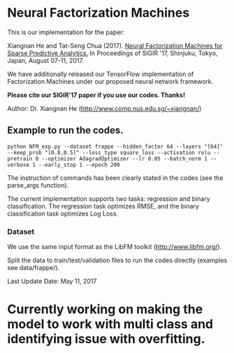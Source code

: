# Neural Factorization Machines

This is our implementation for the paper:

Xiangnan He and Tat-Seng Chua (2017). [Neural Factorization Machines for Sparse Predictive Analytics.](http://www.comp.nus.edu.sg/~xiangnan/papers/sigir17-nfm.pdf) In Proceedings of SIGIR '17, Shinjuku, Tokyo,
Japan, August 07-11, 2017.

We have additionally released our TensorFlow implementation of Factorization Machines under our proposed neural network framework. 

**Please cite our SIGIR'17 paper if you use our codes. Thanks!** 

Author: Dr. Xiangnan He (http://www.comp.nus.edu.sg/~xiangnan/)

## Example to run the codes.

```
python NFM_exp.py --dataset frappe --hidden_factor 64 --layers "[64]" --keep_prob "[0.8,0.5]" --loss_type square_loss --activation relu --pretrain 0 --optimizer AdagradOptimizer --lr 0.05 --batch_norm 1 --verbose 1 --early_stop 1 --epoch 200
```
The instruction of commands has been clearly stated in the codes (see the  parse_args function). 

The current implementation supports two tasks: regression and binary classification. The regression task optimizes RMSE, and the binary classification task optimizes Log Loss. 

### Dataset
We use the same input format as the LibFM toolkit (http://www.libfm.org/). 

Split the data to train/test/validation files to run the codes directly (examples see data/frappe/). 



Last Update Date: May 11, 2017

# Currently working on making the model to work with multi class and identifying issue with overfitting. 
